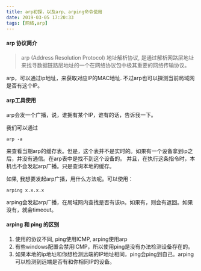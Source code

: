 ```yaml
---
title: arp初探，以及arp、arping命令使用
date: 2019-03-05 17:20:33
tags: [网络,arp]
---
```


#### arp 协议简介

> arp (Address Resolution Protocol) 地址解析协议, 是通过解析网路层地址来找寻数据链路层地址的一个在网络协议包中极其重要的网络传输协议。

arp，可以通过ip地址，来获取对应IP的MAC地址.
不过arp也可以探测当前局域网是否有这个IP。


#### arp工具使用

arp会发一个广播，说，谁拥有某个IP，谁有的话，告诉我一下。

我们可以通过
```
arp -a
```
来查看当期arp的缓存表。但是，这个表并不是实时的。如果有一个设备拿到ip之后，并没有通信。在arp表中是找不到这个设备的。
并且，在执行这条指令时，本机也不会发起arp广播。只是查询本地的缓存。



如果, 我想要发起arp广播，用什么方法呢。可以使用：
```
arping x.x.x.x
```
arping会发起arp广播，在局域网内查找是否有该ip。如果有，则会有返回。如果没有，就会timeout。


#### arping 和 ping 的区别

1. 使用的协议不同, ping使用ICMP, arping使用arp
2. 有些windows配置会禁用ICMP，所以使用ping是没有办法检测设备存在的。
3. 如果本地的ip地址和你想检测远端的IP地址相同，ping会ping到自己。arping可以检测到远端是否有和你相同IP的设备。

